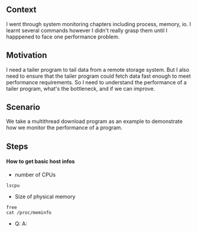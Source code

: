 ## Context
I went through system monitoring chapters including process, memory, io. I learnt several commands however I didn't  really grasp them until I happpened to face one performance problem.

## Motivation
I need a tailer program to tail data from a remote storage system. But I also need to ensure that the tailer program could fetch data fast enough to meet performance requirements. So I need to understand the performance of a tailer program, what's the bottleneck, and if we can improve.

## Scenario
We take a multithread download program as an example to demonstrate how we monitor the performance of a program.

## Steps
#### How to get basic host infos
- number of CPUs
```
lscpu
```
- Size of physical memory
```
free
cat /proc/meminfo
```

- Q: 
  A: 
